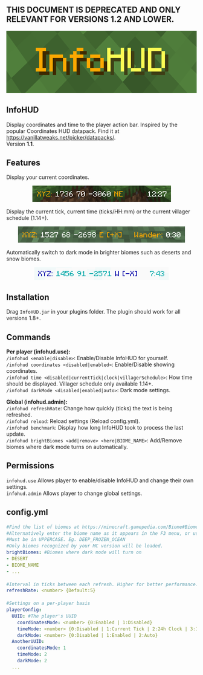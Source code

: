 ## THIS DOCUMENT IS DEPRECATED AND ONLY RELEVANT FOR VERSIONS 1.2 AND LOWER.

<p align="center"><img src="/img/thumbnailRect.png"></p>

## InfoHUD
Display coordinates and time to the player action bar. Inspired by the popular Coordinates HUD datapack. Find it at https://vanillatweaks.net/picker/datapacks/. \
Version **1.1**.

## Features
Display your current coordinates.
<p align="center"><img src="/img/banner.png"></p>
Display the current tick, current time (ticks/HH:mm) or the current villager schedule (1.14+).
<p align="center"><img src="/img/villagerTime.png"></p>
Automatically switch to dark mode in brighter biomes such as deserts and snow biomes.
<p align="center"><img src="/img/darkMode.png"></p>

## Installation
Drag `InfoHUD.jar` in your plugins folder.
The plugin should work for all versions 1.8+.

## Commands
**Per player (infohud.use):**\
`/infohud <enable|disable>`: Enable/Disable InfoHUD for yourself.\
`/infohud coordinates <disabled|enabled>`: Enable/Disable showing coordinates.\
`/infohud time <disabled|currentTick|clock|villagerSchedule>`: How time should be displayed. Villager schedule only available 1.14+.\
`/infohud darkMode <disabled|enabled|auto>`: Dark mode settings.

**Global (infohud.admin):**\
`/infohud refreshRate`: Change how quickly (ticks) the text is being refreshed.\
`/infohud reload`: Reload settings (Reload config.yml).\
`/infohud benchmark`: Display how long InfoHUD took to process the last update.\
`/infohud brightBiomes <add|remove> <here|BIOME_NAME>`: Add/Remove biomes where dark mode turns on automatically.

## Permissions
`infohud.use` Allows player to enable/disable InfoHUD and change their own settings.\
`infohud.admin` Allows player to change global settings.

## config.yml
```yaml
#Find the list of biomes at https://minecraft.gamepedia.com/Biome#Biome_IDs.
#Alternatively enter the biome name as it appears in the F3 menu, or use /infohud biome add
#Must be in UPPERCASE. Eg. DEEP_FROZEN_OCEAN
#Only biomes recognized by your MC version will be loaded.
brightBiomes: #Biomes where dark mode will turn on
- DESERT
- BIOME_NAME
- ...

#Interval in ticks between each refresh. Higher for better performance.
refreshRate: <number> {Default:5}

#Settings on a per-player basis
playerConfig:
  UUID: #The player's UUID
    coordinatesMode: <number> {0:Enabled | 1:Disabled}
    timeMode: <number> {0:Disabled | 1:Current Tick | 2:24h Clock | 3:1.14 Villager Schedule}
    darkMode: <number> {0:Disabled | 1:Enabled | 2:Auto}
  AnotherUUID:
    coordinatesMode: 1
    timeMode: 2
    darkMode: 2
  ...
```